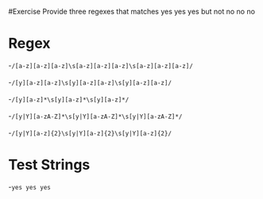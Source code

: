 #Exercise
Provide three regexes that matches yes yes yes but not no no no


# Regex
-`/[a-z][a-z][a-z]\s[a-z][a-z][a-z]\s[a-z][a-z][a-z]/`<br >   
-`/[y][a-z][a-z]\s[y][a-z][a-z]\s[y][a-z][a-z]/`<br >   
-`/[y][a-z]*\s[y][a-z]*\s[y][a-z]*/`<br >   
-`/[y|Y][a-zA-Z]*\s[y|Y][a-zA-Z]*\s[y|Y][a-zA-Z]*/`<br >   
-`/[y|Y][a-z]{2}\s[y|Y][a-z]{2}\s[y|Y][a-z]{2}/`<br >   


# Test Strings
-`yes yes yes`

